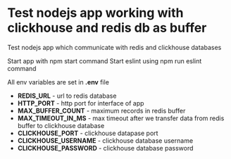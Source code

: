 # Test nodejs app working with clickhouse and redis db as buffer

Test nodejs app which communicate with redis and clickhouse databases

Start app with npm start command
Start eslint using npm run eslint command

All env variables are set in **.env** file

- **REDIS_URL** - url to redis database
- **HTTP_PORT** - http port for interface of app
- **MAX_BUFFER_COUNT** - maximum records in redis buffer
- **MAX_TIMEOUT_IN_MS** - max timeout after we transfer data from redis buffer to clickhouse database
- **CLICKHOUSE_PORT** - clickhouse datapase port
- **CLICKHOUSE_USERNAME** - clickhouse database username
- **CLICKHOUSE_PASSWORD** - clickhouse database password 
